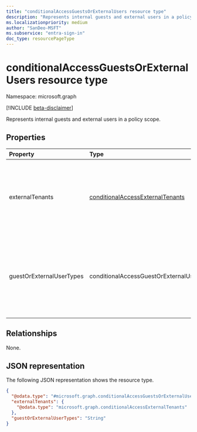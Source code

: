 ```yaml
---
title: "conditionalAccessGuestsOrExternalUsers resource type"
description: "Represents internal guests and external users in a policy scope."
ms.localizationpriority: medium
author: "SanDeo-MSFT"
ms.subservice: "entra-sign-in"
doc_type: resourcePageType
---
```


# conditionalAccessGuestsOrExternalUsers resource type

Namespace: microsoft.graph

[!INCLUDE [beta-disclaimer](../../includes/beta-disclaimer.md)]

Represents internal guests and external users in a policy scope.

## Properties

| Property     | Type        | Description |
|:-------------|:------------|:------------|
| externalTenants | [conditionalAccessExternalTenants](conditionalaccessexternaltenants.md) | The tenant IDs of the selected types of external users. Either all B2B tenant or a collection of tenant IDs. External tenants can be specified only when the property **guestOrExternalUserTypes** isn't `null` or an empty String. |
| guestOrExternalUserTypes | conditionalAccessGuestOrExternalUserTypes | Indicates internal guests or external user types, and is a multi-valued property. Possible values are: `none`, `internalGuest`, `b2bCollaborationGuest`, `b2bCollaborationMember`, `b2bDirectConnectUser`,  `otherExternalUser`, `serviceProvider`, `unknownFutureValue`. |

## Relationships

None.

## JSON representation

The following JSON representation shows the resource type.

<!-- {
  "blockType": "resource",
  "@odata.type": "microsoft.graph.conditionalAccessGuestsOrExternalUsers"
}
-->
``` json
{
  "@odata.type": "#microsoft.graph.conditionalAccessGuestsOrExternalUsers",
  "externalTenants": {
    "@odata.type": "microsoft.graph.conditionalAccessExternalTenants"
  },
  "guestOrExternalUserTypes": "String"
}
```
